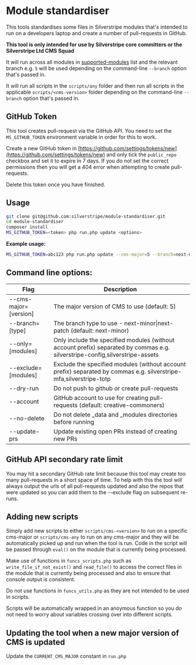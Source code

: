 # Module standardiser

This tools standardises some files in Silverstripe modules that's intended to run on a developers laptop and create 
a number of pull-requests in GitHub.

**This tool is only intended for use by Silverstripe core committers or the Silverstripe Ltd CMS Squad**

It will run across all modules in [supported-modules](https://github.com/silverstripe/supported-modules) list and the 
relevant branch e.g. `5` will be used depending on the command-line `--branch` option that's passed in.

It will run all scripts in the `scripts/any` folder and then run all scripts in the applicable 
`scripts/<cms-version>` folder depending on the command-line `--branch` option that's passed in.

## GitHub Token

This tool creates pull-request via the GitHub API. You need to set the `MS_GITHUB_TOKEN` environment variable in order 
for this to work.

Create a new GitHub token in [https://github.com/settings/tokens/new](https://github.com/settings/tokens/new) 
and only tick the `public_repo` checkbox and set it to expire in 7 days. If you do not set the correct permissions
then you will get a 404 error when attempting to create pull-requests.

Delete this token once you have finished.

## Usage

```bash
git clone git@github.com:silverstripe/module-standardiser.git
cd module-standardiser
composer install
MS_GITHUB_TOKEN=<token> php run.php update <options>
```

**Example usage:**
```bash
MS_GITHUB_TOKEN=abc123 php run.php update --cms-major=5 --branch=next-minor --dry-run --only=silverstripe-config,silverstripe-assets
```

## Command line options:

| Flag | Description |
| ---- | ------------|
| --cms-major=[version] | The major version of CMS to use (default: 5) |
| --branch=[type] | The branch type to use - next-minor\|next-patch (default: next-minor) |
| --only=[modules] | Only include the specified modules (without account prefix) separated by commas e.g. silverstripe-config,silverstripe-assets |
| --exclude=[modules] | Exclude the specified modules (without account prefix) separated by commas e.g. silverstripe-mfa,silverstripe-totp |
| --dry-run | Do not push to github or create pull-requests |
| --account | GitHub account to use for creating pull-requests (default: creative-commoners) |
| --no-delete | Do not delete _data and _modules directories before running |
| --update-prs | Update existing open PRs instead of creating new PRs |

## GitHub API secondary rate limit

You may hit a secondary GitHub rate limit because this tool may create too many pull-requests in a short space of time. 
To help with this the tool will always output the urls of all pull-requests updated and also the repos that were 
updated so you can add them to the --exclude flag on subsequent re-runs.

## Adding new scripts

Simply add new scripts to either `scripts/cms-<version>` to run on a specific cms-major or `scripts/cms-any` to run 
on any cms-major and they will be automatically picked up and run when the tool is run. Code in the script will be 
passed through `eval()` on the module that is currently being processed.

Make use of functions in `funcs_scripts.php` such as `write_file_if_not_exist()` and `read_file()` to access the 
correct files in the module that is currently being processed and also to ensure that console output is consistent.

Do not use functions in `funcs_utils.php` as they are not intended to be used in scripts.

Scripts will be automatically wrapped in an anoymous function so you do not need to worry about variables crossing 
over into different scripts.

## Updating the tool when a new major version of CMS is updated

Update the `CURRENT_CMS_MAJOR` constant in `run.php`
